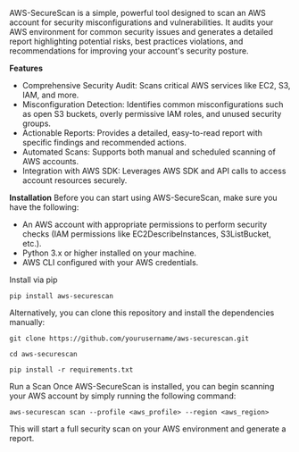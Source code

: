 AWS-SecureScan is a simple, powerful tool designed to scan an AWS account for security misconfigurations and vulnerabilities. It audits your AWS environment for common security issues and generates a detailed report highlighting potential risks, best practices violations, and recommendations for improving your account's security posture.

**Features**
- Comprehensive Security Audit: Scans critical AWS services like EC2, S3, IAM, and more.
- Misconfiguration Detection: Identifies common misconfigurations such as open S3 buckets, overly permissive IAM roles, and unused security groups.
- Actionable Reports: Provides a detailed, easy-to-read report with specific findings and recommended actions.
- Automated Scans: Supports both manual and scheduled scanning of AWS accounts.
- Integration with AWS SDK: Leverages AWS SDK and API calls to access account resources securely.

**Installation**
Before you can start using AWS-SecureScan, make sure you have the following:
- An AWS account with appropriate permissions to perform security checks (IAM permissions like EC2DescribeInstances, S3ListBucket, etc.).
- Python 3.x or higher installed on your machine.
- AWS CLI configured with your AWS credentials.

Install via pip

`pip install aws-securescan`

Alternatively, you can clone this repository and install the dependencies manually:

`git clone https://github.com/yourusername/aws-securescan.git`

`cd aws-securescan`

`pip install -r requirements.txt`

Run a Scan
Once AWS-SecureScan is installed, you can begin scanning your AWS account by simply running the following command:

`aws-securescan scan --profile <aws_profile> --region <aws_region>`

This will start a full security scan on your AWS environment and generate a report.

